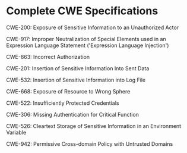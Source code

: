

# Complete CWE Specifications

CWE-200: Exposure of Sensitive Information to an Unauthorized Actor

CWE-917: Improper Neutralization of Special Elements used in an Expression Language Statement ('Expression Language Injection')

CWE-863: Incorrect Authorization

CWE-201: Insertion of Sensitive Information Into Sent Data

CWE-532: Insertion of Sensitive Information into Log File

CWE-668: Exposure of Resource to Wrong Sphere

CWE-522: Insufficiently Protected Credentials

CWE-306: Missing Authentication for Critical Function

CWE-526: Cleartext Storage of Sensitive Information in an Environment Variable

CWE-942: Permissive Cross-domain Policy with Untrusted Domains